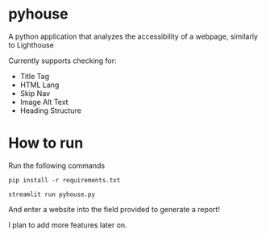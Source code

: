 # pyhouse

A python application that analyzes the accessibility of a webpage, similarly to Lighthouse

Currently supports checking for:
- Title Tag
- HTML Lang
- Skip Nav
- Image Alt Text
- Heading Structure

# How to run
Run the following commands
```
pip install -r requirements.txt
```
```
streamlit run pyhouse.py
```

And enter a website into the field provided to generate a report!

I plan to add more features later on.
